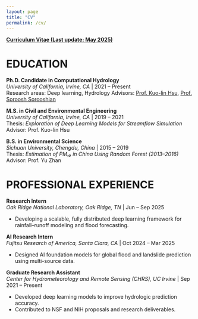 ```yaml
---
layout: page
title: "CV"
permalink: /cv/
---
```



[**Curriculum Vitae (Last update: May 2025)**](/files/Jinyang,%20Li_CV_202505.pdf)

# EDUCATION

**Ph.D. Candidate in Computational Hydrology**  
*University of California, Irvine, CA* | 2021 – Present  
Research areas: Deep learning, Hydrology
Advisors: [Prof. Kuo-lin Hsu](https://chrs.web.uci.edu/chrs_directory.php), [Prof. Soroosh Sorooshian](https://engineering.uci.edu/users/soroosh-sorooshian)


**M.S. in Civil and Environmental Engineering**  
*University of California, Irvine, CA* | 2019 – 2021  
Thesis: *Exploration of Deep Learning Models for Streamflow Simulation*  
Advisor: Prof. Kuo-lin Hsu

**B.S. in Environmental Science**  
*Sichuan University, Chengdu, China* | 2015 – 2019  
Thesis: *Estimation of PM₁₀ in China Using Random Forest (2013–2016)*  
Advisor: Prof. Yu Zhan

# PROFESSIONAL EXPERIENCE

**Research Intern**  
*Oak Ridge National Laboratory, Oak Ridge, TN* | Jun – Sep 2025  
- Developing a scalable, fully distributed deep learning framework for rainfall–runoff modeling and flood forecasting.

**AI Research Intern**  
*Fujitsu Research of America, Santa Clara, CA* | Oct 2024 – Mar 2025  
- Designed AI foundation models for global flood and landslide prediction using multi-source data.

**Graduate Research Assistant**  
*Center for Hydrometeorology and Remote Sensing (CHRS), UC Irvine* | Sep 2021 – Present  
- Developed deep learning models to improve hydrologic prediction accuracy.  
- Contributed to NSF and NIH proposals and research deliverables.